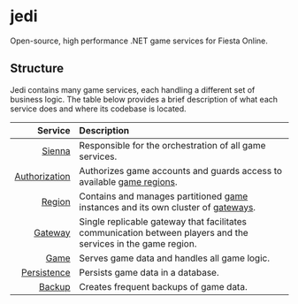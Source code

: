 # jedi
Open-source, high performance .NET game services for Fiesta Online.

## Structure
Jedi contains many game services, each handling a different set of business logic. The table below provides a brief description of what each service does and where its codebase is located.

| Service | Description |
| ---: | :--- |
| [Sienna](https://github.com/dakaraic/jedi/tree/main/src/Sienna) | Responsible for the orchestration of all game services. |
| [Authorization](https://github.com/dakaraic/jedi/tree/main/src/Authorization) | Authorizes game accounts and guards access to available [game regions](https://github.com/dakaraic/jedi/tree/main/src/Region). |
| [Region](https://github.com/dakaraic/jedi/tree/main/src/Region) | Contains and manages partitioned [game](https://github.com/dakaraic/jedi/tree/main/src/Game) instances and its own cluster of [gateways](https://github.com/dakaraic/jedi/tree/main/src/Gateway). |
| [Gateway](https://github.com/dakaraic/jedi/tree/main/src/Gateway) | Single replicable gateway that facilitates communication between players and the services in the game region. |
| [Game](https://github.com/dakaraic/jedi/tree/main/src/Game) | Serves game data and handles all game logic. |
| [Persistence](https://github.com/dakaraic/jedi/tree/main/src/Persistence) | Persists game data in a database. |
| [Backup](https://github.com/dakaraic/jedi/tree/main/src/Backup) | Creates frequent backups of game data. |

